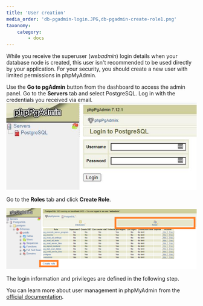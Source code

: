```yaml
---
title: 'User creation'
media_order: 'db-pgadmin-login.JPG,db-pgadmin-create-role1.png'
taxonomy:
    category:
        - docs
---
```


While you receive the superuser (_webadmin_) login details when your database node is created, this user isn't recommended to be used directly by your application. For your security, you should create a new user with limited permissions in phpMyAdmin.

Use the **Go to pgAdmin** button from the dashboard to access the admin panel. Go to the **Servers** tab and select PostgreSQL. Log in with the credentials you received via email.
![](db-pgadmin-login.JPG)

Go to the **Roles** tab and click **Create Role**.

![](db-pgadmin-create-role1.png)

The login information and privileges are defined in the following step. 

You can learn more about user management in phpMyAdmin from the [official documentation](https://www.postgresql.org/docs/current/sql-createrole.html).